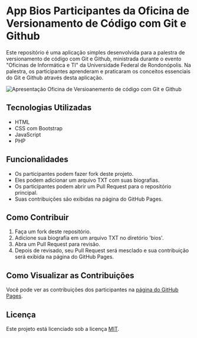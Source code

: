 
# App Bios Participantes da Oficina de Versionamento de Código com Git e Github

Este repositório é uma aplicação simples desenvolvida para a palestra de versionamento de código com Git e Github, ministrada durante o evento "Oficinas de Informática e TI" da Universidade Federal de Rondonópolis. Na palestra, os participantes aprenderam e praticaram os conceitos essenciais do Git e Github através desta aplicação.


![Apresentação Oficina de Versioanemento de código com Git e Github](https://snz04pap001files.storage.live.com/y4mVM7_vV806ZXRkdHj31fClygmnlevR29SKuefbr7M_b_CsaVaX-nfvnZLOYZX1wKsCXzik44isdEIH2wdepNy3zdO0MbrMn0bklg-3Rsqh7Ggj3k8mvR6QqZGXErkk45nb4A99tchCgyvKldATSk10XNf6dXSX3XgMBGqygYIrSsWgDFpQ8QEMl58pt13sAMpQZZEs0scWvRCu4Ef3V1SWf80LxwNe8T9q5tzKTM7bZc?encodeFailures=1&width=884&height=884)

## Tecnologias Utilizadas

- HTML
- CSS com Bootstrap
- JavaScript
- PHP

## Funcionalidades

- Os participantes podem fazer fork deste projeto.
- Eles podem adicionar um arquivo TXT com suas biografias.
- Os participantes podem abrir um Pull Request para o repositório principal.
- Suas contribuições são exibidas na página do GitHub Pages.

## Como Contribuir

1. Faça um fork deste repositório.
2. Adicione sua biografia em um arquivo TXT no diretório 'bios'.
3. Abra um Pull Request para revisão.
4. Depois de revisado, seu Pull Request será mesclado e sua contribuição será exibida na página do GitHub Pages.

## Como Visualizar as Contribuições

Você pode ver as contribuições dos participantes na [página do GitHub Pages](https://felipeverse.github.io/app-bios-participantes).

## Licença

Este projeto está licenciado sob a licença [MIT](https://opensource.org/licenses/MIT).
